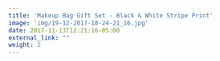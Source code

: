 ```yaml
---
title: 'Makeup Bag Gift Set - Black & White Stripe Print'
image: 'img/19-12-2017-18-24-21_16.jpg'
date: 2017-11-13T12:21:16-05:00
external_link: ""
weight: 2
---
```

